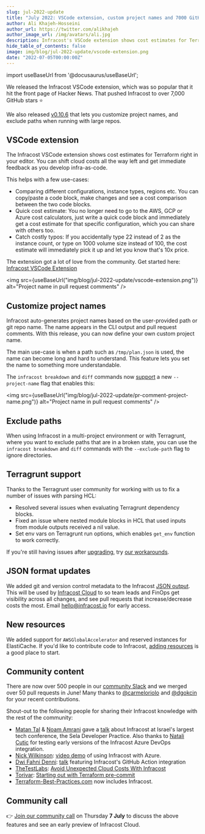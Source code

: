 ```yaml
---
slug: jul-2022-update
title: "July 2022: VSCode extension, custom project names and 7000 GitHub stars!"
author: Ali Khajeh-Hosseini
author_url: https://twitter.com/alikhajeh
author_image_url: /img/avatars/ali.jpg
description: Infracost's VSCode extension shows cost estimates for Terraform right in your editor. Shift cloud costs all the way left and get immediate feedback.
hide_table_of_contents: false
image: img/blog/jul-2022-update/vscode-extension.png
date: "2022-07-05T00:00:00Z"
---
```


import useBaseUrl from '@docusaurus/useBaseUrl';

We released the Infracost VSCode extension, which was so popular that it hit the front page of Hacker News. That pushed Infracost to over 7,000 GitHub stars ⭐

We also released [v0.10.6](/docs/#1-install-infracost) that lets you customize project names, and exclude paths when running with large repos.

<!--truncate-->

## VSCode extension

The Infracost VSCode extension shows cost estimates for Terraform right in your editor. You can shift cloud costs all the way left and get immediate feedback as you develop infra-as-code.

This helps with a few use-cases:
- Comparing different configurations, instance types, regions etc. You can copy/paste a code block, make changes and see a cost comparison between the two code blocks.
- Quick cost estimate: You no longer need to go to the AWS, GCP or Azure cost calculators, just write a quick code block and immediately get a cost estimate for that specific configuration, which you can share with others too.
- Catch costly typos: If you accidentally type 22 instead of 2 as the instance count, or type on 1000 volume size instead of 100, the cost estimate will immediately pick it up and let you know that's 10x price.

The extension got a lot of love from the community. Get started here: [Infracost VSCode Extension](https://github.com/infracost/vscode-infracost/)

<img src={useBaseUrl("img/blog/jul-2022-update/vscode-extension.png")} alt="Project name in pull request comments" />

## Customize project names

Infracost auto-generates project names based on the user-provided path or git repo name. The name appears in the CLI output and pull request comments. With this release, you can now define your own custom project name.

The main use-case is when a path such as `/tmp/plan.json` is used, the name can become long and hard to understand. This feature lets you set the name to something more understandable.

The `infracost breakdown` and `diff` commands now [support](/docs/features/cli_commands/#project-names) a new `--project-name` flag that enables this:

<img src={useBaseUrl("img/blog/jul-2022-update/pr-comment-project-name.png")} alt="Project name in pull request comments" />

## Exclude paths

When using Infracost in a multi-project environment or with Terragrunt, where you want to exclude paths that are in a broken state, you can use the `infracost breakdown` and `diff` commands with the `--exclude-path` flag to ignore directories.

## Terragrunt support

Thanks to the Terragrunt user community for working with us to fix a number of issues with parsing HCL:
- Resolved several issues when evaluating Terragrunt dependency blocks.
- Fixed an issue where nested module blocks in HCL that used inputs from module outputs received a nil value.
- Set env vars on Terragrunt run options, which enables `get_env` function to work correctly.

If you're still having issues after [upgrading](/docs/#1-install-infracost), try [our workarounds](https://github.com/infracost/infracost/issues/1695).

## JSON format updates

We added git and version control metadata to the Infracost [JSON output](/docs/features/cli_commands/#examples). This will be used by [Infracost Cloud](/pricing) to so team leads and FinOps get visibility across all changes, and see pull requests that increase/decrease costs the most. Email hello@infracost.io for early access.

## New resources

We added support for `AWSGlobalAccelerator` and reserved instances for ElastiCache. If you'd like to contribute code to Infracost, [adding resources](https://github.com/infracost/infracost/issues?q=is%3Aissue+is%3Aopen+label%3A%22new+resources%22) is a good place to start.

## Community content

There are now over 500 people in our [community Slack](https://infracost.io/community-chat) and we merged over 50 pull requests in June! Many thanks to [@carmeloriolo](https://github.com/carmeloriolo) and [@dgokcin](https://github.com/dgokcin) for your recent contributions.

Shout-out to the following people for sharing their Infracost knowledge with the rest of the community:
- [Matan Tal](https://www.linkedin.com/in/matan-tal1/) & [Noam Amrani](https://www.linkedin.com/in/noamamrani/) gave a [talk](https://www.linkedin.com/posts/matan-tal1_tech-infracost-selagroup-activity-6945062152437145600-XIPy) about Infracost at Israel's largest tech conference, the Sela Developer Practice. Also thanks to [Natali Cutic](https://www.linkedin.com/in/natali-cutic-24a444157/) for testing early versions of the Infracost Azure DevOps integration.
- [Nick Wilkinson](https://www.linkedin.com/in/nick-l-wilkinson/): [video demo](https://www.youtube.com/watch?v=UN_3WbRtaQk) of using Infracost with Azure.
- [Dwi Fahni Denni](https://www.linkedin.com/in/dfdenni/): [talk](https://www.linkedin.com/feed/update/urn:li:activity:6944939238131908608/) featuring Infracost's GitHub Action integration
- [TheTestLabs](https://thetestlabs.io): [Avoid Unexpected Cloud Costs With Infracost](https://thetestlabs.io/post/avoid-unexpected-cloud-costs-with-infracost/)
- [Torivar](https://www.torivar.com): [Starting out with Terraform pre-commit](https://www.torivar.com/2022/06/07/starting-out-with-terraform-pre-commit/)
- [Terraform-Best-Practices.com](http://Terraform-best-practices.com) now includes Infracost.

## Community call

👉 [Join our community call](https://github.com/infracost/infracost/issues/1735) on Thursday **7 July** to discuss the above features and see an early preview of Infracost Cloud.
